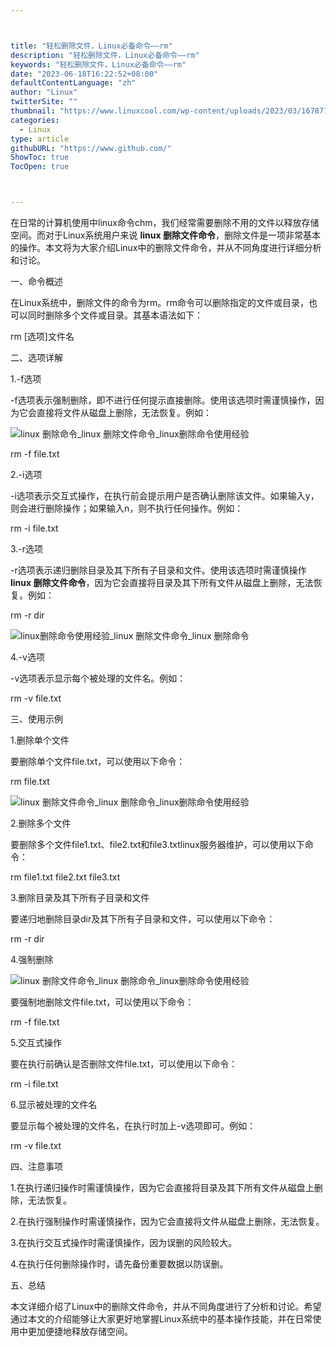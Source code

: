 ```yaml
---



title: "轻松删除文件，Linux必备命令——rm"
description: "轻松删除文件，Linux必备命令——rm"
keywords: "轻松删除文件，Linux必备命令——rm"
date: "2023-06-18T16:22:52+08:00"
defaultContentLanguage: "zh"
author: "Linux"
twitterSite: ""
thumbnail: "https://www.linuxcool.com/wp-content/uploads/2023/03/1678716274353_0.jpg"
categories:
  - Linux
type: article
githubURL: "https://www.github.com/"
ShowToc: true
TocOpen: true



---
```


在日常的计算机使用中linux命令chm，我们经常需要删除不用的文件以释放存储空间。而对于Linux系统用户来说 **linux 删除文件命令**，删除文件是一项非常基本的操作。本文将为大家介绍Linux中的删除文件命令，并从不同角度进行详细分析和讨论。

一、命令概述

在Linux系统中，删除文件的命令为rm。rm命令可以删除指定的文件或目录，也可以同时删除多个文件或目录。其基本语法如下：

rm [选项]文件名

二、选项详解

1.-f选项

-f选项表示强制删除，即不进行任何提示直接删除。使用该选项时需谨慎操作，因为它会直接将文件从磁盘上删除，无法恢复。例如：

![linux 删除命令_linux 删除文件命令_linux删除命令使用经验](https://www.linuxcool.com/wp-content/uploads/2023/03/1678716274353_0.jpg)

rm -f file.txt

2.-i选项

-i选项表示交互式操作，在执行前会提示用户是否确认删除该文件。如果输入y，则会进行删除操作；如果输入n，则不执行任何操作。例如：

rm -i file.txt

3.-r选项

-r选项表示递归删除目录及其下所有子目录和文件。使用该选项时需谨慎操作 **linux 删除文件命令**，因为它会直接将目录及其下所有文件从磁盘上删除，无法恢复。例如：

rm -r dir

![linux删除命令使用经验_linux 删除文件命令_linux 删除命令](https://www.linuxcool.com/wp-content/uploads/2023/03/1678716274353_1.jpg)

4.-v选项

-v选项表示显示每个被处理的文件名。例如：

rm -v file.txt

三、使用示例

1.删除单个文件

要删除单个文件file.txt，可以使用以下命令：

rm file.txt

![linux 删除文件命令_linux 删除命令_linux删除命令使用经验](https://www.linuxcool.com/wp-content/uploads/2023/03/1678716274353_2.jpg)

2.删除多个文件

要删除多个文件file1.txt、file2.txt和file3.txtlinux服务器维护，可以使用以下命令：

rm file1.txt file2.txt file3.txt

3.删除目录及其下所有子目录和文件

要递归地删除目录dir及其下所有子目录和文件，可以使用以下命令：

rm -r dir

4.强制删除

![linux 删除文件命令_linux 删除命令_linux删除命令使用经验](https://www.linuxcool.com/wp-content/uploads/2023/03/1678716274353_3.jpg)

要强制地删除文件file.txt，可以使用以下命令：

rm -f file.txt

5.交互式操作

要在执行前确认是否删除文件file.txt，可以使用以下命令：

rm -i file.txt

6.显示被处理的文件名

要显示每个被处理的文件名，在执行时加上-v选项即可。例如：

rm -v file.txt

四、注意事项

1.在执行递归操作时需谨慎操作，因为它会直接将目录及其下所有文件从磁盘上删除，无法恢复。

2.在执行强制操作时需谨慎操作，因为它会直接将文件从磁盘上删除，无法恢复。

3.在执行交互式操作时需谨慎操作，因为误删的风险较大。

4.在执行任何删除操作时，请先备份重要数据以防误删。

五、总结

本文详细介绍了Linux中的删除文件命令，并从不同角度进行了分析和讨论。希望通过本文的介绍能够让大家更好地掌握Linux系统中的基本操作技能，并在日常使用中更加便捷地释放存储空间。